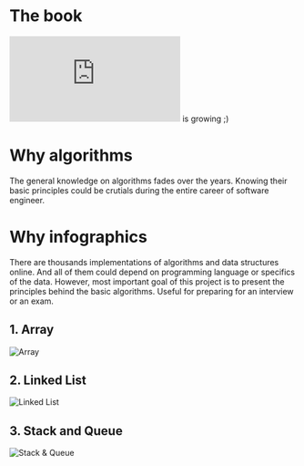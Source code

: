 # The book

![Book](https://github.com/stoimen/infographics/blob/master/book/Algorithms_as_Infographics.pdf) is growing ;)

# Why algorithms

The general knowledge on algorithms fades over the years. Knowing their basic principles could be crutials during the entire career of software engineer.

# Why infographics

There are thousands implementations of algorithms and data structures online. And all of them could depend on programming language or specifics of the data. However, most important goal of this project is to present the principles behind the basic algorithms. Useful for preparing for an interview or an exam.

## 1. Array

![Array](https://github.com/stoimen/infographics/blob/master/Array.png)

## 2. Linked List

![Linked List](https://github.com/stoimen/infographics/blob/master/Linked_List.png)

## 3. Stack and Queue

![Stack & Queue](https://github.com/stoimen/infographics/blob/master/Stack_Queue.png)
